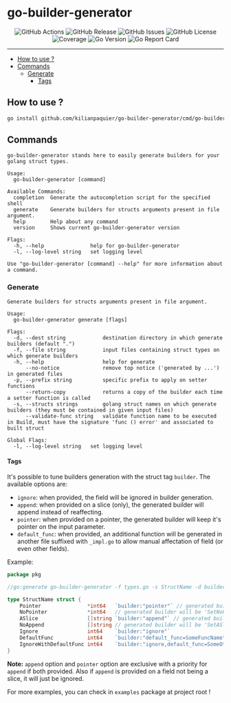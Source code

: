 <!-- This file is safe to edit. Once it exists it will not be overwritten. -->

# go-builder-generator <!-- omit in toc -->

<p align="center">
  <img alt="GitHub Actions" src="https://img.shields.io/github/actions/workflow/status/kilianpaquier/go-builder-generator/integration.yml?branch=main&style=for-the-badge">
  <img alt="GitHub Release" src="https://img.shields.io/github/v/release/kilianpaquier/go-builder-generator?include_prereleases&sort=semver&style=for-the-badge">
  <img alt="GitHub Issues" src="https://img.shields.io/github/issues-raw/kilianpaquier/go-builder-generator?style=for-the-badge">
  <img alt="GitHub License" src="https://img.shields.io/github/license/kilianpaquier/go-builder-generator?style=for-the-badge">
  <img alt="Coverage" src="https://img.shields.io/codecov/c/github/kilianpaquier/go-builder-generator/main?style=for-the-badge">
  <img alt="Go Version" src="https://img.shields.io/github/go-mod/go-version/kilianpaquier/go-builder-generator/main?style=for-the-badge&label=Go+Version">
  <img alt="Go Report Card" src="https://goreportcard.com/badge/github.com/kilianpaquier/go-builder-generator?style=for-the-badge">
</p>

---

- [How to use ?](#how-to-use-)
- [Commands](#commands)
  - [Generate](#generate)
    - [Tags](#tags)

## How to use ?

```sh
go install github.com/kilianpaquier/go-builder-generator/cmd/go-builder-generator@latest
```

## Commands

```
go-builder-generator stands here to easily generate builders for your golang struct types.

Usage:
  go-builder-generator [command]

Available Commands:
  completion  Generate the autocompletion script for the specified shell
  generate    Generate builders for structs arguments present in file argument.
  help        Help about any command
  version     Shows current go-builder-generator version

Flags:
  -h, --help               help for go-builder-generator
  -l, --log-level string   set logging level

Use "go-builder-generator [command] --help" for more information about a command.
```

### Generate

```
Generate builders for structs arguments present in file argument.

Usage:
  go-builder-generator generate [flags]

Flags:
  -d, --dest string            destination directory in which generate builders (default ".")
  -f, --file string            input files containing struct types on which generate builders
  -h, --help                   help for generate
      --no-notice              remove top notice ('generated by ...') in generated files
  -p, --prefix string          specific prefix to apply on setter functions
      --return-copy            returns a copy of the builder each time a setter function is called
  -s, --structs strings        golang struct names on which generate builders (they must be contained in given input files)
      --validate-func string   validate function name to be executed in Build, must have the signature 'func () error' and associated to built struct

Global Flags:
  -l, --log-level string   set logging level
```

#### Tags

It's possible to tune builders generation with the struct tag `builder`. The available options are:

- `ignore`: when provided, the field will be ignored in builder generation.
- `append`: when provided on a slice (only), the generated builder will append instead of reaffecting.
- `pointer`: when provided on a pointer, the generated builder will keep it's pointer on the input parameter.
- `default_func`: when provided, an additional function will be generated in another file suffixed with `_impl.go` to allow manual affectation of field (or even other fields).

Example:

```go
package pkg

//go:generate go-builder-generator -f types.go -s StructName -d builders

type StructName struct {
	Pointer               *int64   `builder:"pointer"` // generated builder will be 'SetPointer(pointer *int64)'
	NoPointer             *int64   // generated builder will be 'SetNoPointer(noPointer int64)'
	ASlice                []string `builder:"append"` // generated builder will be 'SetASlice(aSlice ...string)', additionally the affectation will be `b.ASlice = append(b.ASlice, aSlice...)`
	NoAppend              []string // generated builder will be 'SetASlice(noAppend []string)', additionally the affectation will be `b.NoAppend = noAppend`
	Ignore                int64    `builder:"ignore"`                            // no builder will be generated on this field
	DefaultFunc           int64    `builder:"default_func=SomeFuncName"`         // an additional function named 'SomeFuncName' will be generated in target package file '_impl.go' and associated to builder struct
	IgnoreWithDefaultFunc int64    `builder:"ignore,default_func=SomeOtherFunc"` // no builder will be generated and the additional function will be generated
}
```

**Note:** `append` option and `pointer` option are exclusive with a priority for `append` if both provided. Also if `append` is provided on a field not being a slice, it will just be ignored.

For more examples, you can check in `examples` package at project root !